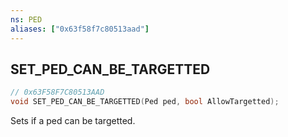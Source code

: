 ```yaml
---
ns: PED
aliases: ["0x63f58f7c80513aad"]
---
```

## SET_PED_CAN_BE_TARGETTED

```c
// 0x63F58F7C80513AAD
void SET_PED_CAN_BE_TARGETTED(Ped ped, bool AllowTargetted);
```

Sets if a ped can be targetted.

